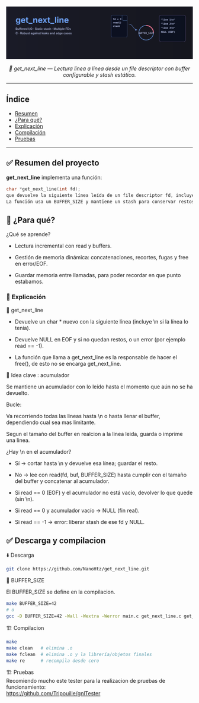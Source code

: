 <!-- ===================== BANNER ===================== -->
<p align="center">
  <img src="https://raw.githubusercontent.com/NanoHtz/Assets/main/get_next_line/banner.svg" alt="get_next_line banner">
</p>

<p align="center"><i>📄 get_next_line  — Lectura línea a línea desde un file descriptor con buffer configurable y stash estático.</i></p>

---

## Índice
- [Resumen](#resumen)
- [¿Para qué?](#para-que)
- [Explicación](#explicacion)
- [Compilación](#descarga)
- [Pruebas](#pruebas)

---
<a id="resumen"></a>
## ✅ Resumen del proyecto<br>

**get_next_line** implementa una función:
```c
char *get_next_line(int fd);
que devuelve la siguiente línea leída de un file descriptor fd, incluyendo el salto de línea ('\n') si existe, o NULL en EOF o error.
La función usa un BUFFER_SIZE y mantiene un stash para conservar restos entre llamadas.
```

<a id="para-que"></a>
## 🧩 ¿Para qué?

¿Qué se aprende?

- Lectura incremental con read y buffers.

- Gestión de memoria dinámica: concatenaciones, recortes, fugas y free en error/EOF.

- Guardar memoria entre llamadas, para poder recordar en que punto estabamos.

<a id="explicacion"></a>
<summary><h3> 📝 Explicación </h3></summary>

🔁 get_next_line

- Devuelve un char * nuevo con la siguiente línea (incluye \n si la línea lo tenía).

- Devuelve NULL en EOF y si no quedan restos, o un error (por ejemplo read == -1).

- La función que llama a get_next_line es la responsable de hacer el free(), de esto no se encarga get_next_line.

🧠 Idea clave : acumulador

Se mantiene un acumulador con lo leído hasta el momento que aún no se ha devuelto.

Bucle:

Va recorriendo todas las lineas hasta \n o hasta llenar el buffer, dependiendo cual sea mas limitante.

Segun el tamaño del buffer en realcion a la linea leida, guarda o imprime una linea.

¿Hay \n en el acumulador?

- Sí → cortar hasta \n y devuelve esa línea; guardar el resto.

- No → lee con read(fd, buf, BUFFER_SIZE) hasta cumplir con el tamaño del buffer y concatenar al acumulador.

- Si read == 0 (EOF) y el acumulador no está vacío, devolver lo que quede (sin \n).

- Si read == 0 y acumulador vacío → NULL (fin real).

- Si read == -1 → error: liberar stash de ese fd y NULL.


<a id="descarga"></a>
## ✅ Descarga y compilacion <br>

⬇️ Descarga

```bash
git clone https://github.com/NanoHtz/get_next_line.git
```

🧪 BUFFER_SIZE

El BUFFER_SIZE se define en la compilacion.

```bash
make BUFFER_SIZE=42
# o
gcc -D BUFFER_SIZE=42 -Wall -Wextra -Werror main.c get_next_line.c get_next_line_utils.c -I include -o demo
```

🏗️ Compilacion

```bash
make
make clean   # elimina .o
make fclean  # elimina .o y la librería/objetos finales
make re      # recompila desde cero
```
<a id="pruebas"></a>
🏗️ Pruebas
<br>
Recomiendo mucho este tester para la realizacion de pruebas de funcionamiento:
<br>
https://github.com/Tripouille/gnlTester
